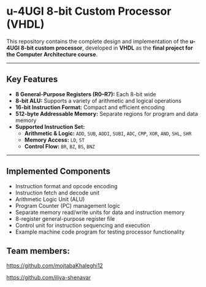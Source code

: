 # u-4UGI 8-bit Custom Processor (VHDL)

This repository contains the complete design and implementation of the **u-4UGI 8-bit custom processor**, developed in **VHDL** as the **final project for the Computer Architecture course**.

---

## Key Features

- **8 General-Purpose Registers (R0–R7):** Each 8-bit wide  
- **8-bit ALU:** Supports a variety of arithmetic and logical operations  
- **16-bit Instruction Format:** Compact and efficient encoding  
- **512-byte Addressable Memory:** Separate regions for program and data memory  
- **Supported Instruction Set:**
  - **Arithmetic & Logic:** `ADD`, `SUB`, `ADDI`, `SUBI`, `ADC`, `CMP`, `XOR`, `AND`, `SHL`, `SHR`
  - **Memory Access:** `LD`, `ST`
  - **Control Flow:** `BR`, `BZ`, `BS`, `BNZ`

---

## Implemented Components

- Instruction format and opcode encoding  
- Instruction fetch and decode unit  
- Arithmetic Logic Unit (ALU)  
- Program Counter (PC) management logic  
- Separate memory read/write units for data and instruction memory  
- 8-register general-purpose register file  
- Control unit for instruction sequencing and execution  
- Example machine code program for testing processor functionality  


## Team members:
https://github.com/mojtabaKhaleghi12

https://github.com/iliya-shenavar

